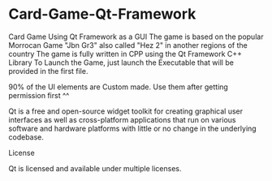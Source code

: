 # Card-Game-Qt-Framework
Card Game Using Qt Framework as a GUI
The game is based on the popular Morrocan Game "Jbn Gr3" also called "Hez 2" in another regions of the country
The game is fully written in CPP using the Qt Framework C++ Library
To Launch the Game, just launch the Executable that will be provided in the first file.

90% of the UI elements are Custom made.
Use them after getting permission first ^^

Qt is a free and open-source widget toolkit for creating graphical user interfaces as well as cross-platform applications that run on various software and hardware platforms with little or no change in the underlying codebase.


License

Qt is licensed and available under multiple licenses.
